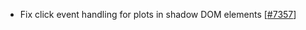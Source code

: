 - Fix click event handling for plots in shadow DOM elements [[#7357](https://github.com/plotly/plotly.js/pull/7357)]
